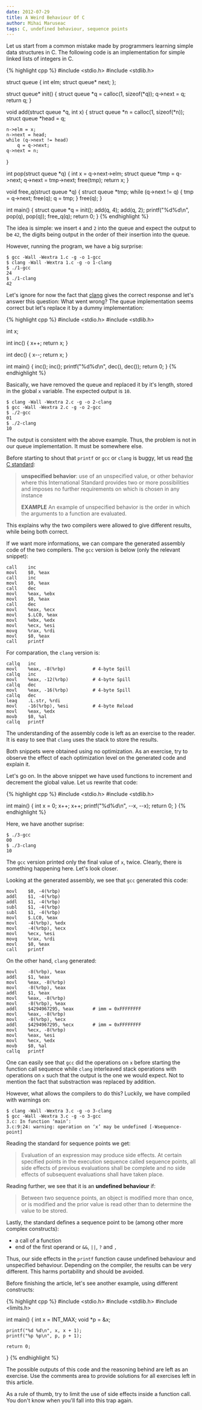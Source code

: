 ```yaml
---
date: 2012-07-29
title: A Weird Behaviour Of C
author: Mihai Maruseac
tags: C, undefined behaviour, sequence points
---
```


Let us start from a common mistake made by programmers learning simple data
structures in C. The following code is an implementation for simple linked
lists of integers in C.

{% highlight cpp %}
#include <stdio.h>
#include <stdlib.h>

struct queue {
	int elm;
	struct queue* next;
};

struct queue* init()
{
	struct queue *q = calloc(1, sizeof(*q));
	q->next = q;
	return q;
}

void add(struct queue *q, int x)
{
	struct queue *n = calloc(1, sizeof(*n));
	struct queue *head = q;

	n->elm = x;
	n->next = head;
	while (q->next != head)
		q = q->next;
	q->next = n;
}

int pop(struct queue *q)
{
	int x = q->next->elm;
	struct queue *tmp = q->next;
	q->next = tmp->next;
	free(tmp);
	return x;
}

void free_q(struct queue *q)
{
	struct queue *tmp;
	while (q->next != q) {
		tmp = q->next;
		free(q);
		q = tmp;
	}
	free(q);
}

int main()
{
	struct queue *q = init();
	add(q, 4);
	add(q, 2);
	printf("%d%d\n", pop(q), pop(q));
	free_q(q);
	return 0;
}
{% endhighlight %}

The idea is simple: we insert `4` and `2` into the queue and expect the output
to be `42`, the digits being output in the order of their insertion into the
queue.

However, running the program, we have a big surprise:

    $ gcc -Wall -Wextra 1.c -g -o 1-gcc
    $ clang -Wall -Wextra 1.c -g -o 1-clang
    $ ./1-gcc 
    24
    $ ./1-clang 
    42

Let's ignore for now the fact that [clang][clang] gives the correct response
and let's answer this question: What went wrong? The queue implementation
seems correct but let's replace it by a dummy implementation:

{% highlight cpp %}
#include <stdio.h>
#include <stdlib.h>

int x;

int inc()
{
	x++;
	return x;
}

int dec()
{
	x--;
	return x;
}

int main()
{
	inc();
	inc();
	printf("%d%d\n", dec(), dec());
	return 0;
}
{% endhighlight %}

Basically, we have removed the queue and replaced it by it's length, stored in
the global `x` variable. The expected output is `10`.

    $ clang -Wall -Wextra 2.c -g -o 2-clang
    $ gcc -Wall -Wextra 2.c -g -o 2-gcc
    $ ./2-gcc 
    01
    $ ./2-clang 
    10

The output is consistent with the above example. Thus, the problem is not in
our queue implementation. It must be somewhere else.

Before starting to shout that `printf` or `gcc` or `clang` is buggy, let us
read [the C standard][std]:

> **unspecified behavior**:
>   use of an unspecified value, or other behavior where this International
>   Standard provides two or more possibilities and imposes no further
>   requirements on which is chosen in any instance
>
> **EXAMPLE**
>   An example of unspecified behavior is the order in which the arguments to a
>   function are evaluated.

This explains why the two compilers were allowed to give different results,
while being both correct.

If we want more informations, we can compare the generated assembly code of
the two compilers. The `gcc` version is below (only the relevant snippet):

    call    inc
    movl    $0, %eax
    call    inc
    movl    $0, %eax
    call    dec
    movl    %eax, %ebx
    movl    $0, %eax
    call    dec
    movl    %eax, %ecx
    movl    $.LC0, %eax
    movl    %ebx, %edx
    movl    %ecx, %esi
    movq    %rax, %rdi
    movl    $0, %eax
    call    printf

For comparation, the `clang` version is:

    callq   inc
    movl    %eax, -8(%rbp)          # 4-byte Spill
    callq   inc
    movl    %eax, -12(%rbp)         # 4-byte Spill
    callq   dec
    movl    %eax, -16(%rbp)         # 4-byte Spill
    callq   dec
    leaq    .L.str, %rdi
    movl    -16(%rbp), %esi         # 4-byte Reload
    movl    %eax, %edx
    movb    $0, %al
    callq   printf

The understanding of the assembly code is left as an exercise to the reader.
It is easy to see that `clang` uses the stack to store the results.

Both snippets were obtained using no optimization. As an exercise, try to
observe the effect of each optimization level on the generated code and
explain it.

Let's go on. In the above snippet we have used functions to increment and
decrement the global value. Let us rewrite that code:

{% highlight cpp %}
#include <stdio.h>
#include <stdlib.h>

int main()
{
	int x = 0;
	x++;
	x++;
	printf("%d%d\n", --x, --x);
	return 0;
}
{% endhighlight %}

Here, we have another suprise:

    $ ./3-gcc 
    00
    $ ./3-clang 
    10

The `gcc` version printed only the final value of `x`, twice. Clearly, there
is something happening here. Let's look closer.

Looking at the generated assembly, we see that `gcc` generated this code:

    movl    $0, -4(%rbp)
    addl    $1, -4(%rbp)
    addl    $1, -4(%rbp)
    subl    $1, -4(%rbp)
    subl    $1, -4(%rbp)
    movl    $.LC0, %eax
    movl    -4(%rbp), %edx
    movl    -4(%rbp), %ecx
    movl    %ecx, %esi
    movq    %rax, %rdi
    movl    $0, %eax
    call    printf

On the other hand, `clang` generated:

    movl    -8(%rbp), %eax
    addl    $1, %eax
    movl    %eax, -8(%rbp)
    movl    -8(%rbp), %eax
    addl    $1, %eax
    movl    %eax, -8(%rbp)
    movl    -8(%rbp), %eax
    addl    $4294967295, %eax       # imm = 0xFFFFFFFF
    movl    %eax, -8(%rbp)
    movl    -8(%rbp), %ecx
    addl    $4294967295, %ecx       # imm = 0xFFFFFFFF
    movl    %ecx, -8(%rbp)
    movl    %eax, %esi
    movl    %ecx, %edx
    movb    $0, %al
    callq   printf

One can easily see that `gcc` did the operations on `x` before starting the
function call sequence while `clang` interleaved stack operations with
operations on `x` such that the output is the one we would expect. Not to
mention the fact that substraction was replaced by addition.

However, what allows the compilers to do this? Luckily, we have compiled with
warnings on:

    $ clang -Wall -Wextra 3.c -g -o 3-clang
    $ gcc -Wall -Wextra 3.c -g -o 3-gcc
    3.c: In function ‘main’:
    3.c:9:24: warning: operation on ‘x’ may be undefined [-Wsequence-point]

Reading the standard for sequence points we get:

> Evaluation of an expression may produce side effects. At certain specified
> points in the execution sequence called sequence points, all side effects of
> previous evaluations shall be complete and no side effects of subsequent
> evaluations shall have taken place.

Reading further, we see that it is an **undefined behaviour** if:

> Between two sequence points, an object is modified more than once, or is
> modified and the prior value is read other than to determine the value to be
> stored.

Lastly, the standard defines a sequence point to be (among other more complex
constructs):

* a call of a function
* end of the first operand or `&&`, `||`, `?` and `,`

Thus, our side effects in the `printf` function cause undefined behaviour and
unspecified behaviour. Depending on the compiler, the results can be very
different. This harms portability and should be avoided.

Before finishing the article, let's see another example, using different
constructs:

{% highlight cpp %}
#include <stdio.h>
#include <stdlib.h>
#include <limits.h>

int main()
{
	int x = INT_MAX;
	void *p = &x;

	printf("%d %d\n", x, x + 1);
	printf("%p %p\n", p, p + 1);

	return 0;
}
{% endhighlight %}

The possible outputs of this code and the reasoning behind are left as an
exercise. Use the comments area to provide solutions for all exercises left in
this article.

As a rule of thumb, try to limit the use of side effects inside a function
call. You don't know when you'll fall into this trap again.

[clang]: http://clang.llvm.org/ "clang"
[std]: http://www.open-std.org/jtc1/sc22/wg14/www/standards "C standards"
